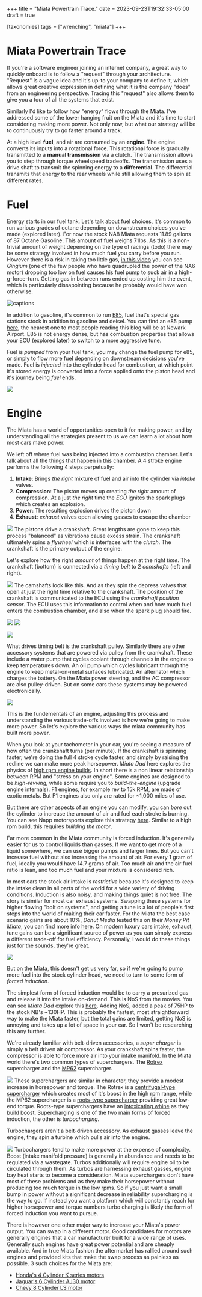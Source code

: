 +++
title = "Miata Powertrain Trace."
date = 2023-09-23T19:32:33-05:00
draft = true

[taxonomies]
tags = ["wrenching", "miata"]
+++

# Miata Powertrain Trace

If you're a software engineer joining an internet company, a great way to quickly onboard is to follow a "request" through your architecture. "Request" is a vague idea and it's up-to your company to define it, which allows great creative expression in defining what it is the company "does" from an engineering perspective. Tracing this "request" also allows them to give you a tour of all the systems that exist.

Similarly I'd like to follow how "energy" flows through the Miata. I've addressed some of the lower hanging fruit on the Miata and it's time to start considering making more power. Not only now, but what our strategy will be to continuously try to go faster around a track.

At a high level **fuel**, and air are consumed by an **engine**. The engine converts its inputs into a rotational force. This rotational force is gradually transmitted to a **manual transmission** via a clutch. The transmission allows you to step through torque wheelspeed tradeoffs. The transmission uses a drive shaft to transmit the spinning energy to a **differential**. The differential transmits that energy to the rear wheels while still allowing them to spin at different rates.

# Fuel

Energy starts in our fuel tank. Let's talk about fuel choices, it's common to run various grades of octane depending on downstream choices you've made (explored later). For now the stock NA8 Miata requests 11.89 gallons of 87 Octane Gasoline. This amount of fuel weighs 71lbs. As this is a non-trivial amount of weight depending on the type of racings (todo) there may be some strategy involved in how much fuel you carry before you run. However there is a risk in taking too little gas, [in this video](https://youtu.be/PnJQ5hKOi_M?si=3uwn31S0BOTe71le&t=1036) you can see _Gingium_ (one of the few people who have quadrupled the power of the NA6 motor) dropping too low on fuel causes his fuel pump to suck air in a high-g-force-turn. Getting gas in between runs ended up costing him the event, which is particularly dissapointing because he probably would have won otherwise.

![captions](https://lh3.googleusercontent.com/pw/AIL4fc8lGfo1vNwquZoQ7c0YQRyZoaEsRptB8YYhs7qH7d1DLD-L9AgNM3vXMs2i8U1bU4jG_Xyn8K3AUed6RxVY264c2IiQe36RTvL-psmeGDj0DZg7fx44cEjoQSOCMHOveL_MBFO_pWWEizXfkHPMij8LxQ=w822-h528-s-no?authuser=0)

In addition to gasoline, it's common to run [E85](https://en.wikipedia.org/wiki/E85), fuel that's special gas stations stock in addition to gasoline and deisel. You can find an e85 pump [here](https://afdc.energy.gov/fuels/ethanol_locations.html#/find/nearest?fuel=E85), the nearest one to most people reading this blog will be at Newark Airport. E85 is not energy dense, but has combustion properties that allows your ECU (explored later) to switch to a more aggressive tune.

Fuel is _pumped_ from your fuel tank, you may change the fuel pump for e85, or simply to flow more fuel depending on downstream decisions you've made. Fuel is *injected* into the cylinder head for combustion, at which point it's stored energy is converted into a force applied onto the piston head and it's journey being _fuel_ ends.

![](https://lh3.googleusercontent.com/pw/AIL4fc-Ob8l-ZfEbYWNQQLVQlutYYsleWxIBuWLgWicackJ2Y3GAeMQl0WbMuyUNUk-bDXEYeEmGPBDdnEOt6lQHGlloEyb3BKg72xiG5Jo99poqLvkY798-uBQeJZbjwU8VIsWw9w6JsHPZBJWnGw1BQXaq0Q=w878-h480-s-no?authuser=0)
# Engine

The Miata has a world of opportunities open to it for making power, and by understanding all the strategies present to us we can learn a lot about how most cars make power. 

We left off where fuel was being injected into a combustion chamber. Let's talk about all the things that happen in this chamber. A 4 stroke engine performs the following 4 steps perpetually:
1. **Intake**: Brings *the right* mixture of fuel and air into the cylinder via *intake* valves.
2. **Compression**: The piston moves up creating *the right* amount of compression. At a just *the right* time the *ECU* ignites the spark plugs which creates an explosion. 
3. **Power**: The resulting explosion drives the piston down
4. **Exhaust**: *exhaust* valves open allowing gasses to escape the chamber

![](https://upload.wikimedia.org/wikipedia/commons/d/dc/4StrokeEngine_Ortho_3D_Small.gif) 
The pistons drive a crankshaft. Great lengths are gone to keep this process "balanced" as vibrations cause excess strain. The crankshaft ultimately spins a *flywheel* which is interfaces with the *clutch*. The crankshaft is the primary output of the engine.

Let's explore how the right *amount* of things happen at the right *time*. The crankshaft (bottom) is connected via a *timing belt* to 2 *camshafts* (left and right). 

![](https://lh3.googleusercontent.com/pw/AIL4fc8zzNy1sixhqbX2nvDyOnyczFKzif9ixc_mISqga3cYiJ3YdvI_HwKSOP2E0IND39i6eQK_s1QUKCl1wvRMj816kYNa70QdCWhGW7OR37ggSHRAlkc0RhxLTmomqIOgFUD-mxXCdxK_S_3cZh_B-bV6Jw=w400-h384-s-no?authuser=0)
The camshafts look like this. And as they spin the depress valves that open at just the right time relative to the crankshaft. The position of the crankshaft is communicated to the ECU using the *crankshaft position sensor*. The ECU uses this information to control when and how much fuel enters the combustion chamber, and also when the spark plug should fire. 

![](https://lh3.googleusercontent.com/pw/AIL4fc_ZHypQbz1_6GmjpHMzBFyyPz6CG05DJVsc6C5WwTjuMqV_CJThRpoGURVYPMj069dz2RFvUHCC_Y_QnJMP64SZsv-BY9Hth_VTb83ENowXmPd4fnQ-X1YpyrTpi1-k5j8z5nZ2fKeFRs9iHHHP8EIdSQ=w658-h380-s-no?authuser=0)
![](https://lh3.googleusercontent.com/pw/AIL4fc-0Oeq-yVinnu6cCxUGOC5buTeN3IvDB_xDMaKqRpWzC2us31MSiT6j1LiQpyd-s2_ggfh9X3AtAz35hW4cF0-4qoaKRmRYmc7Kj20rp1RFRMsQ_gMrurlN6qlM8ePnXujuLrvyS6D_p55uIYMN9BYi7g=w650-h390-s-no?authuser=0)

![](https://lh3.googleusercontent.com/pw/AIL4fc9fosEtK6EmtYrKqvQs4HKQHiUZFVjMCBnUyUMNorTIbidzUVjJj6HexECbrNX2rYIxfQ0WTA-fSD7x6ZGNAZ1N7wYI-oI8D3g3oTdl534A7sBB7_hUtW7Ld8lrjycGf39VnOIVxPe6E0x0I0nA9uyPYw=w750-h386-s-no?authuser=0)

What drives timing belt is the crankshaft pulley. Similarly there are other accessory systems that are powered via pulley from the crankshaft. These include a water pump that cycles coolant through channels in the engine to keep temperatures down. An oil pump which cycles lubricant through the engine to keep metal-on-metal surfaces lubricated. An alternator which charges the battery. On the Miata power steering, and the AC compressor are also pulley-driven. But on some cars these systems may be powered electronically.

![](https://lh3.googleusercontent.com/pw/AIL4fc-St0lCk8n88JunFnvjaguGqhp2S0F16ROqqouR4hdV_zSXoVFTXx5-PxssKqx_Ql3692c4xaEFzT9VxftdZAgOAWNESQPRhRYqEd2xdGsS2zQOSxHmxVVM9L_iDmIEnHFTQKLrhR_PYQAe1MvRXmjSTg=w680-h426-s-no?authuser=0)

This is the fundementals of an engine, adjusting this process and understanding the various trade-offs involved is how we're going to make more power. So let's explore the various ways the miata community has built more power.

When you look at your tachometer in your car, you're seeing a measure of how often the crankshaft turns (per minute). If the crankshaft is spinning faster, we're doing the full 4 stroke cycle faster, and simply by raising the redline we can make more peak horsepower. *Miata Dad* here explores the physics of [high rpm engine builds](https://youtu.be/6yw_HCvnFu4?si=_FP38AccMHRx4Zvp&t=553). In short there is a non linear relationship between RPM and "stress on your engine". Some engines are designed to be *high-revving*, while some require you to *build-the-engine* (upgrade engine internals). F1 engines, for example rev to 15k RPM, are made of exotic metals. But F1 engines also only are rated for ~1,000 miles of use.

But there are other aspects of an engine you can modify, you can *bore* out the cylinder to increase the amount of air and fuel each stroke is burning. You can see Napp motorsports explore this strategy [here](https://www.youtube.com/playlist?list=PLs9NdPzSO8kuBIWMEjP4o73u48FyxIzVa). Similar to a high rpm build, this requires *building the motor*.

Far more common in the Miata community is forced induction. It's generally easier for us to control liquids than gasses. If we want to get more of a liquid somewhere, we can use bigger pumps and larger lines. But you can't increase fuel without also increasing the amount of air. For every 1 gram of fuel, ideally you would have 14.7 grams of air. Too much air and the air fuel ratio is lean, and too much fuel and your mixture is considered rich. 

In most cars the stock air intake is *restrictive* because it's designed to keep the intake clean in all parts of the world for a wide variety of driving conditions. Induction is also noisy, and making things quiet is not free. The story is similar for most car exhaust systems. Swapping these systems for higher flowing "bolt on systems", and getting a tune is a lot of people's first steps into the world of making their car faster. For the Miata the best case scenario gains are about 10%, *Donut Media* tested this on their *Money Pit Miata*, you can find more info [here](https://www.youtube.com/playlist?list=PLFl907chpCa4WmBZlSv2FfWTiFAwvUeT6). On modern luxury cars intake, exhaust, tune gains can be a significant source of power as you can simply express a different trade-off for fuel efficiency. Personally, I would do these things just for the sounds, they're great. 

![](https://lh3.googleusercontent.com/pw/AIL4fc97Xq4tATbu5dbEeeRuOWCUG0EfNFg9h239JCGIQtN5Qcl_CYgi8udARf3U7GuWjm89YIe_3MptYEbNc5g2bwJRSN4RiHJmS0J8E9kbofaFJoy_O3NuAy1mJF6OJTR7eZ_PrOmnR49IKAGO4Xpns1P3Kg=w1502-h1336-s-no?authuser=0)

But on the Miata, this doesn't get us very far, so if we're going to pump more fuel into the stock cylinder head, we need to turn to some form of *forced induction*. 

The simplest form of forced induction would be to carry a presurized gas and release it into the intake on-demand. This is NoS from the movies. You can see *Miata Dad* explore this [here](https://www.youtube.com/watch?v=ZTS7uYkaVpw). Adding NoS, added a peak of 75HP to the stock NB's ~130HP. This is probably the fastest, most straightforward way to make the Miata faster, but the total gains are limited, getting NoS is annoying and takes up a lot of space in your car. So I won't be researching this any further.

We're already familiar with belt-driven accessories, a *super charger* is simply a belt driven air compressor. As your crankshaft spins faster, the compressor is able to force more air into your intake manifold. In the Miata world there's two common types of superchargers. The [Rotrex](https://trackdogracing.com/Rotrex-18NB.aspx) supercharger and the [MP62](https://www.fastforwardsuperchargers.com/products.html) supercharger.  

![](https://scontent.fewr1-5.fna.fbcdn.net/v/t39.30808-6/211338861_5860006957373692_8070617802517232520_n.jpg?_nc_cat=107&ccb=1-7&_nc_sid=49d041&_nc_ohc=mpS96teLdBIAX_uiq0p&_nc_ht=scontent.fewr1-5.fna&oh=00_AfDryAooA8VP5CBnKi_lFmuREnmE6FOtCHBRUWG3VdMTRg&oe=65092B8B)
These superchargers are similar in character, they provide a modest increase in horsepower and torque. The Rotrex is a [centrifugal-type supercharger](https://en.wikipedia.org/wiki/Centrifugal-type_supercharger) which creates most of it's boost in the high rpm range, while the MP62 supercharger is a [roots-type supercharger](https://en.wikipedia.org/wiki/Roots-type_supercharger) providing great low-end torque. Roots-type superchargers have an [intoxicating whine](https://www.youtube.com/watch?v=WxKQZsFglts) as they build boost. Supercharging is one of the two main forms of forced induction, the other is *turbocharging*.

Turbochargers aren't a belt-driven accessory. As exhaust gasses leave the engine, they spin a turbine which pulls air into the engine.

![](https://live.staticflickr.com/7168/6556153357_dcef5891d4_b.jpg)
Turbochargers tend to make more power at the expense of complexity. Boost (intake manifold pressure) is generally in abundance and needs to be regulated via a wastegate. Turbos additionally will require engine oil to be circulated through them. As turbos are harnessing exhaust gasses, engine bay heat starts to become a consideration. Miata superchargers don't have most of these problems and as they make their horsepower without producing too much torque in the low rpms. So if you just want a small bump in power without a significant decrease in reliability supercharging is the way to go. If instead you want a platform which will constantly reach for higher horsepower and torque numbers turbo charging is likely the form of forced induction you want to pursue. 

There is however one other major way to increase your Miata's power output. You can swap in a different motor. Good candidates for motors are generally engines that a car manufacturer built for a wide range of uses. Generally such engines have great power potential and are cheaply available. And in true Miata fashion the aftermarket has rallied around such engines and provided kits that make the swap process as painless as possible. 3 such choices for the Miata are:
+ [Honda's 4 Cylinder K series motors](https://kpower.industries/collections/kmiata-swap-parts/products/ultimate-k24-miata-swap-conversion-package)
+ [Jaguar's 6 Cylinder AJ30 motor](https://www.rocketeercars.com/build-options/self-build) 
+ [Chevy 8 Cylinder LS motor](https://v8roadsters.com/product/lsx/) 
